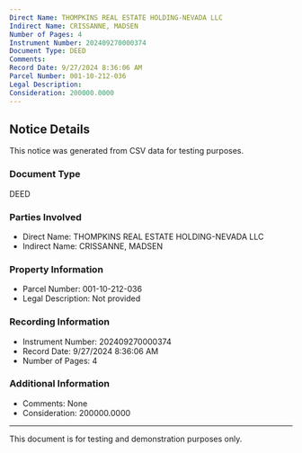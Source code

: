 ```yaml
---
Direct Name: THOMPKINS REAL ESTATE HOLDING-NEVADA LLC
Indirect Name: CRISSANNE, MADSEN
Number of Pages: 4
Instrument Number: 202409270000374
Document Type: DEED
Comments: 
Record Date: 9/27/2024 8:36:06 AM
Parcel Number: 001-10-212-036
Legal Description: 
Consideration: 200000.0000
---
```


## Notice Details

This notice was generated from CSV data for testing purposes.

### Document Type
DEED

### Parties Involved
- Direct Name: THOMPKINS REAL ESTATE HOLDING-NEVADA LLC
- Indirect Name: CRISSANNE, MADSEN

### Property Information
- Parcel Number: 001-10-212-036
- Legal Description: Not provided

### Recording Information
- Instrument Number: 202409270000374
- Record Date: 9/27/2024 8:36:06 AM
- Number of Pages: 4

### Additional Information
- Comments: None
- Consideration: 200000.0000

---

This document is for testing and demonstration purposes only.
